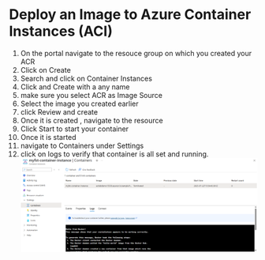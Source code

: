 # Deploy an Image to Azure Container Instances (ACI)

1. On the portal navigate to the resouce group on which you created your ACR
2. Click on Create
3. Search and click on Container Instances
4. Click and Create with a any name 
5. make sure you select ACR as Image Source
6. Select the image you created earlier
7. click Review and create
8. Once it is created , navigate to the resource
9. Click Start to start your container
10. Once it is started
11. navigate to Containers under Settings
12. click on logs to verify that container is all set and running.
![alt text](image.png)

